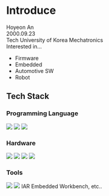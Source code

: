 # Introduce
Hoyeon An
<br>
2000.09.23
<br>
Tech University of Korea Mechatronics
<br>
Interested in...
- Firmware
- Embedded
- Automotive SW
- Robot
## Tech Stack
### Programming Language
  <img src="https://img.shields.io/badge/C-A8B9CC?style=flat-square&logo=C&logoColor=white"/></a>
  <img src="https://img.shields.io/badge/C++-00599C?style=flat-square&logo=C%2B%2B&logoColor=white"/></a>
  <img src="https://img.shields.io/badge/Python-3766AB?style=flat-square&logo=Python&logoColor=white"/></a>

### Hardware
  <img src="https://img.shields.io/badge/STM32-03234B?style=flat-square&logo=STMicroelectronics&logoColor=white"/></a>
  <img src="https://img.shields.io/badge/Arduino-00979D?style=flat-square&logo=Arduino&logoColor=white"/></a>
  <img src="https://img.shields.io/badge/Raspberry Pi-A22846?style=flat-square&logo=Raspberry Pi&logoColor=white"/></a>
  <img src="https://img.shields.io/badge/Jetson Nano-76B900?style=flat-square&logo=NVIDIA&logoColor=white"/></a>

### Tools
  <img src="https://img.shields.io/badge/STM32CubeIDE-03234B?style=flat-square&logo=STMicroelectronics&logoColor=white"/></a>
  <img src="https://img.shields.io/badge/STM32CubeMonitor-03234B?style=flat-square&logo=STMicroelectronics&logoColor=white"/></a>
  IAR Embedded Workbench, etc..

<!--
**ahystroy/ahystroy** is a ✨ _special_ ✨ repository because its `README.md` (this file) appears on your GitHub profile.

Here are some ideas to get you started:

- 🔭 I’m currently working on ...
- 🌱 I’m currently learning ...
- 👯 I’m looking to collaborate on ...
- 🤔 I’m looking for help with ...
- 💬 Ask me about ...
- 📫 How to reach me: ...
- 😄 Pronouns: ...
- ⚡ Fun fact: ...
-->
